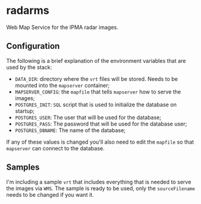# radarms

Web Map Service for the IPMA radar images.

## Configuration

The following is a brief explanation of the environment variables
that are used by the stack:

* `DATA_DIR`: directory where the `vrt` files will be stored. Needs to be mounted
into the `mapserver` container;
* `MAPSERVER_CONFIG`: the `mapfile` that tells `mapserver` how to serve the images;
* `POSTGRES_INIT`: `SQL` script that is used to initialize the database on startup;
* `POSTGRES_USER`: The user that will be used for the database;
* `POSTGRES_PASS`: The password that will be used for the database user;
* `POSTGRES_DBNAME`: The name of the database;

If any of these values is changed you'll also need to edit the `mapfile` so
that `mapserver` can connect to the database.

## Samples

I'm including a sample `vrt` that includes everything that is needed to serve the
images via `WMS`. The sample is ready to be used, only the `sourceFilename` needs
to be changed if you want it.
